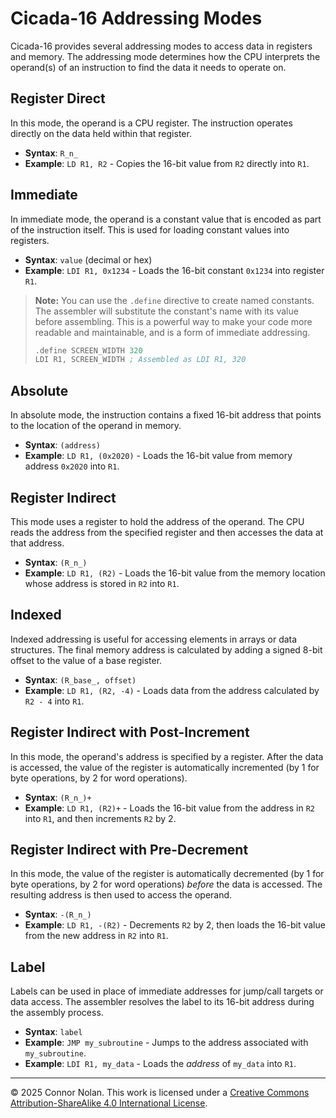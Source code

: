 # Cicada-16 Addressing Modes

Cicada-16 provides several addressing modes to access data in registers and memory. The addressing mode determines how the CPU interprets the operand(s) of an instruction to find the data it needs to operate on.

## Register Direct

In this mode, the operand is a CPU register. The instruction operates directly on the data held within that register.

- **Syntax**: `R_n_`
- **Example**: `LD R1, R2` - Copies the 16-bit value from `R2` directly into `R1`.

## Immediate

In immediate mode, the operand is a constant value that is encoded as part of the instruction itself. This is used for loading constant values into registers.

- **Syntax**: `value` (decimal or hex)
- **Example**: `LDI R1, 0x1234` - Loads the 16-bit constant `0x1234` into register `R1`.

> **Note:** You can use the `.define` directive to create named constants. The assembler will substitute the constant's name with its value before assembling. This is a powerful way to make your code more readable and maintainable, and is a form of immediate addressing.
> ```asm
> .define SCREEN_WIDTH 320
> LDI R1, SCREEN_WIDTH ; Assembled as LDI R1, 320
> ```

## Absolute

In absolute mode, the instruction contains a fixed 16-bit address that points to the location of the operand in memory.

- **Syntax**: `(address)`
- **Example**: `LD R1, (0x2020)` - Loads the 16-bit value from memory address `0x2020` into `R1`.

## Register Indirect

This mode uses a register to hold the address of the operand. The CPU reads the address from the specified register and then accesses the data at that address.

- **Syntax**: `(R_n_)`
- **Example**: `LD R1, (R2)` - Loads the 16-bit value from the memory location whose address is stored in `R2` into `R1`.

## Indexed

Indexed addressing is useful for accessing elements in arrays or data structures. The final memory address is calculated by adding a signed 8-bit offset to the value of a base register.

- **Syntax**: `(R_base_, offset)`
- **Example**: `LD R1, (R2, -4)` - Loads data from the address calculated by `R2 - 4` into `R1`.

## Register Indirect with Post-Increment

In this mode, the operand's address is specified by a register. After the data is accessed, the value of the register is automatically incremented (by 1 for byte operations, by 2 for word operations).

- **Syntax**: `(R_n_)+`
- **Example**: `LD R1, (R2)+` - Loads the 16-bit value from the address in `R2` into `R1`, and then increments `R2` by 2.

## Register Indirect with Pre-Decrement

In this mode, the value of the register is automatically decremented (by 1 for byte operations, by 2 for word operations) _before_ the data is accessed. The resulting address is then used to access the operand.

- **Syntax**: `-(R_n_)`
- **Example**: `LD R1, -(R2)` - Decrements `R2` by 2, then loads the 16-bit value from the new address in `R2` into `R1`.

## Label

Labels can be used in place of immediate addresses for jump/call targets or data access. The assembler resolves the label to its 16-bit address during the assembly process.

- **Syntax**: `label`
- **Example**: `JMP my_subroutine` - Jumps to the address associated with `my_subroutine`.
- **Example**: `LDI R1, my_data` - Loads the _address_ of `my_data` into `R1`.

---

© 2025 Connor Nolan. This work is licensed under a
[Creative Commons Attribution-ShareAlike 4.0 International License](http://creativecommons.org/licenses/by-sa/4.0/).
